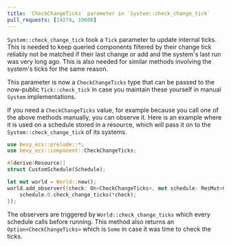 ```yaml
---
title: `CheckChangeTicks` parameter in `System::check_change_tick`
pull_requests: [19274, 19600]
---
```


`System::check_change_tick` took a `Tick` parameter to update internal ticks. This is needed to keep queried components filtered by their change tick reliably not be matched if their last change or add and the system's last run was very long ago. This is also needed for similar methods involving the system's ticks for the same reason.

This parameter is now a `CheckChangeTicks` type that can be passed to the now-public `Tick::check_tick` in case you maintain these yourself in manual `System` implementations.

If you need a `CheckChangeTicks` value, for example because you call one of the above methods manually, you can observe it. Here is an example where it is used on a schedule stored in a resource, which will pass it on to the `System::check_change_tick` of its systems.

```rs
use bevy_ecs::prelude::*;
use bevy_ecs::component::CheckChangeTicks;

#[derive(Resource)]
struct CustomSchedule(Schedule);

let mut world = World::new();
world.add_observer(|check: On<CheckChangeTicks>, mut schedule: ResMut<CustomSchedule>| {
    schedule.0.check_change_ticks(*check);
});
```

The observers are triggered by `World::check_change_ticks` which every schedule calls before running. This method also returns an `Option<CheckChangeTicks>` which is `Some` in case it was time to check the ticks.
